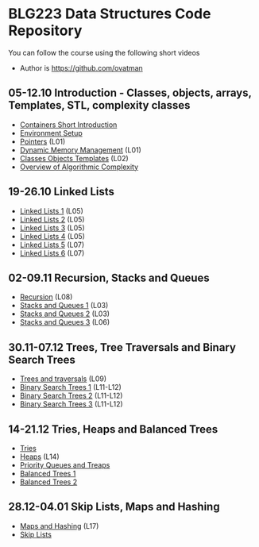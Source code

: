 # BLG223 Data Structures Code Repository
You can follow the course using the following short videos
- Author is https://github.com/ovatman

## 05-12.10	Introduction - Classes, objects, arrays, Templates, STL, complexity classes
- [Containers Short Introduction](https://youtu.be/pOco9-1F8QQ)
- [Environment Setup](https://youtu.be/ULInsximqOo)
- [Pointers](https://youtu.be/oyuWo43ut-g) (L01)
- [Dynamic Memory Management](https://youtu.be/c67Ap2VWxaU) (L01)
- [Classes Objects Templates](https://youtu.be/6PJ3TRNknME) (L02)
- [Overview of Algorithmic Complexity](https://youtu.be/GMLlj7imd4o)

## 19-26.10	Linked Lists
- [Linked Lists 1](https://youtu.be/N3eDRKdUVeA) (L05)
- [Linked Lists 2](https://youtu.be/4beWN-tONOc) (L05)
- [Linked Lists 3](https://youtu.be/iWW5Zqt5Ang) (L05)
- [Linked Lists 4](https://youtu.be/4A-WF8-EkDQ) (L05)
- [Linked Lists 5](https://youtu.be/ItH75t2uQlo) (L07)
- [Linked Lists 6](https://youtu.be/4nRQyAueoLU) (L07)

## 02-09.11	Recursion, Stacks and Queues
- [Recursion](https://youtu.be/NXztaZRCsKo) (L08)
- [Stacks and Queues 1](https://youtu.be/ZBxt3S0l88Y) (L03)
- [Stacks and Queues 2](https://youtu.be/wN9be6n98W4) (L03)
- [Stacks and Queues 3](https://youtu.be/WmmlW06ZCWc) (L06)

## 30.11-07.12	Trees, Tree Traversals and Binary Search Trees
- [Trees and traversals](https://youtu.be/xKucrA7QjyU) (L09)
- [Binary Search Trees 1](https://youtu.be/KDF29Bd9j8w) (L11-L12)
- [Binary Search Trees 2](https://youtu.be/1zA87Og_zOQ) (L11-L12)
- [Binary Search Trees 3](https://youtu.be/S1wONm7BntM) (L11-L12)

## 14-21.12	Tries, Heaps and Balanced Trees
- [Tries](https://youtu.be/r33uGxDDyfQ) 
- [Heaps](https://youtu.be/Ncrm9QVQ4YY) (L14)
- [Priority Queues and Treaps](https://youtu.be/9X4ykPBFyzQ) 
- [Balanced Trees 1](https://youtu.be/ETLMNhWjcGQ)
- [Balanced Trees 2](https://youtu.be/nSvRZXsO4mM)

## 28.12-04.01 Skip Lists, Maps and Hashing
- [Maps and Hashing](https://youtu.be/mmsd0pbU_eY) (L17)
- [Skip Lists](https://youtu.be/b3dGuADK8Es)


